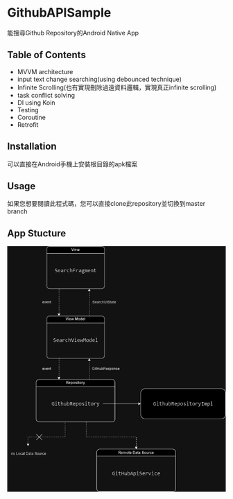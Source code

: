 # GithubAPISample

能搜尋Github Repository的Android Native App

## Table of Contents

- MVVM architecture
- input text change searching(using debounced technique)
- Infinite Scrolling(也有實現刪除過遠資料邏輯，實現真正infinite scrolling)
- task conflict solving
- DI using Koin
- Testing
- Coroutine
- Retrofit

## Installation

可以直接在Android手機上安裝根目錄的apk檔案

## Usage

如果您想要閱讀此程式碼，您可以直接clone此repository並切換到master branch

## App Stucture

![Diagram](readmepics/GithubAoiSampleStructure.png)